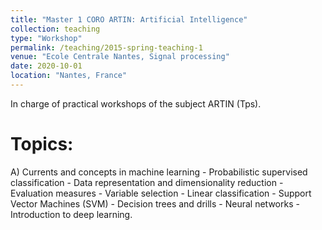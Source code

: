 ```yaml
---
title: "Master 1 CORO ARTIN: Artificial Intelligence"
collection: teaching
type: "Workshop"
permalink: /teaching/2015-spring-teaching-1
venue: "Ecole Centrale Nantes, Signal processing"
date: 2020-10-01
location: "Nantes, France"
---
```


In charge of practical workshops of the subject ARTIN (Tps).

Topics:
======
 
A) Currents and concepts in machine learning - Probabilistic supervised classification - Data representation and dimensionality reduction - Evaluation measures - Variable selection - Linear classification - Support Vector Machines (SVM) - Decision trees and drills - Neural networks - Introduction to deep learning.
